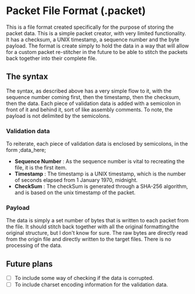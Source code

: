 # Packet File Format (.packet) #
This is a file format created specifically for the purpose of storing the packet data. This is a simple packet creator,
with very limited functionality. It has a checksum, a UNIX timestamp, a sequence number and the byte payload. The
format is create simply to hold the data in a way that will allow for a custom packet re-stitcher in the future to be
able to stitch the packets back together into their complete file.

## The syntax ##
The syntax, as described above has a very simple flow to it, with the sequence number coming first, then the timestamp,
then the checksum, then the data. Each piece of validation data is added with a semicolon in front of it and behind it,
sort of like assembly comments. To note, the payload is not delimited by the semicolons.

### Validation data ###
To reiterate, each piece of validation data is enclosed by semicolons, in the form ;data_here;
- __Sequence Number__ : As the sequence number is vital to recreating the file, it is the first item.
- __Timestamp__ : The timestamp is a UNIX timestamp, which is the number of seconds elapsed from 1 January 1970,
                  midnight.
- __CheckSum__ : The checkSum is generated through a SHA-256 algorithm, and is based on the unix timestamp of the
                 packet.

### Payload ###
The data is simply a set number of bytes that is written to each packet from the file. It should stitch back together
with all the original formatting/the original structure, but I don't know for sure. The raw bytes are directly read
from the origin file and directly written to the target files. There is no processing of the data.

## Future plans ##
- [ ] To include some way of checking if the data is corrupted.
- [ ] To include charset encoding information for the validation data.
